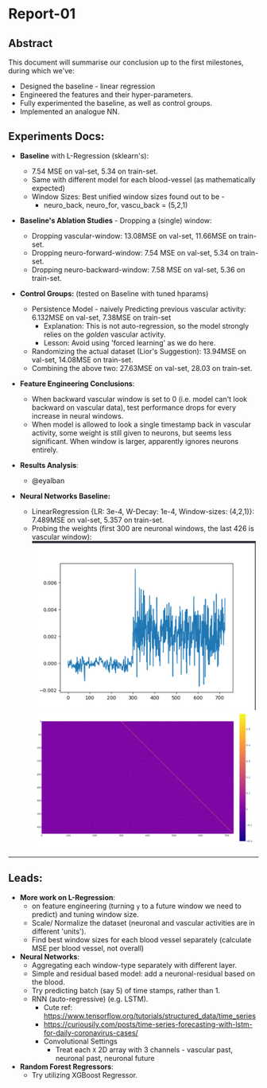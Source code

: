 # Report-01

## Abstract
This document will summarise our conclusion up to the first milestones, during which we've:
- Designed the baseline - linear regression
- Engineered the features and their hyper-parameters.
- Fully experimented the baseline, as well as control groups.
- Implemented an analogue NN.


## Experiments Docs:
- **Baseline** with L-Regression (sklearn's):
  - 7.54 MSE on val-set, 5.34 on train-set. 
  - Same with different model for each blood-vessel (as mathematically expected)
  - Window Sizes: Best unified window sizes found out to be -
    - neuro_back, neuro_for, vascu_back = (5,2,1)
- **Baseline's Ablation Studies** - Dropping a (single) window:
  - Dropping vascular-window: 13.08MSE on val-set, 11.66MSE on train-set.
  - Dropping neuro-forward-window: 7.54 MSE on val-set, 5.34 on train-set. 
  - Dropping neuro-backward-window: 7.58 MSE on val-set, 5.36 on train-set.
- **Control Groups:** (tested on Baseline with tuned hparams)

  - Persistence Model - naively Predicting previous vascular activity: 6.132MSE on val-set, 7.38MSE on train-set
    - Explanation: This is not auto-regression, so the model strongly relies on the *golden* vascular activity.
    - Lesson: Avoid using 'forced learning' as we do here.
  - Randomizing the actual dataset (Lior's Suggestion): 13.94MSE on val-set, 14.08MSE on train-set.
  - Combining the above two: 27.63MSE on val-set, 28.03 on train-set.
- **Feature Engineering Conclusions**:
  - When backward vascular window is set to 0 (i.e. model can't look backward on vascular data), test performance drops 
  for every increase in neural windows.
  - When model is allowed to look a single timestamp back in vascular activity, some weight is still given to neurons,
  but seems less significant. When window is larger, apparently ignores neurons entirely. 
- **Results Analysis**:
  - @eyalban
- **Neural Networks Baseline:**  
  - LinearRegression {LR: 3e-4, W-Decay: 1e-4, Window-sizes: (4,2,1)}: 7.489MSE on val-set, 5.357 on train-set.
  - Probing the weights (first 300 are neuronal windows, the last 426 is vascular window):
    <img width="450" src="img/vascu_overfit_weight_plot.png">
    <img width="450" src="img/vascu_overfit_weight_heatmap.png">
---------
## Leads:
  - **More work on L-Regression**:
    - on feature engineering (turning `y` to a future window we need to predict) and tuning window size.
    - Scale/ Normalize the dataset (neuronal and vascular activities are in different 'units').
    - Find best window sizes for each blood vessel separately (calculate MSE per blood vessel, not overall)
  - **Neural Networks**:
    - Aggregating each window-type separately with different layer.
    - Simple and residual based model: add a neuronal-residual based on the blood.
    - Try predicting batch (say 5) of time stamps, rather than 1.
    - RNN (auto-regressive) (e.g. LSTM).
      - Cute ref: https://www.tensorflow.org/tutorials/structured_data/time_series
      - https://curiousily.com/posts/time-series-forecasting-with-lstm-for-daily-coronavirus-cases/
      - Convolutional Settings
        - Treat each `X` 2D array with 3 channels - vascular past, neuronal past, neuronal future
  - **Random Forest Regressors**:
    - Try utilizing XGBoost Regressor.
